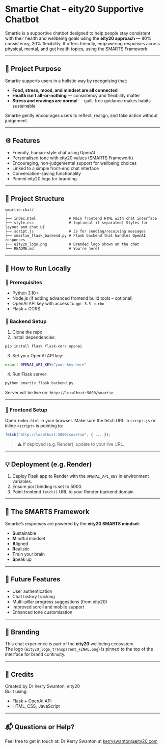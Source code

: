 # Smartie Chat – eity20 Supportive Chatbot

Smartie is a supportive chatbot designed to help people stay consistent with their health and wellbeing goals using the **eity20 approach** — 80% consistency, 20% flexibility. It offers friendly, empowering responses across physical, mental, and gut health topics, using the SMARTS Framework.

---

## 🌱 Project Purpose

Smartie supports users in a holistic way by recognising that:
- **Food, stress, mood, and mindset are all connected**
- **Health isn’t all-or-nothing** — consistency and flexibility matter
- **Stress and cravings are normal** — guilt-free guidance makes habits sustainable

Smartie gently encourages users to reflect, realign, and take action without judgement.

---

## ⚙️ Features

- Friendly, human-style chat using OpenAI
- Personalised tone with eity20 values (SMARTS Framework)
- Encouraging, non-judgemental support for wellbeing choices
- Linked to a simple front-end chat interface
- Conversation-saving functionality
- Pinned eity20 logo for branding

---

## 📁 Project Structure

```
smartie-chat/
│
├── index.html               # Main frontend HTML with chat interface
├── style.css                # (optional if separated) Styles for layout and chat UI
├── script.js                # JS for sending/receiving messages
├── smartie_flask_backend.py # Flask backend that handles OpenAI responses
├── eity20_logo.png          # Branded logo shown on the chat
└── README.md                # You're here!
```

---

## 🚀 How to Run Locally

### 🧠 Prerequisites

- Python 3.10+
- Node.js (if adding advanced frontend build tools – optional)
- OpenAI API key with access to `gpt-3.5-turbo`
- Flask + CORS

### 🔧 Backend Setup

1. Clone the repo
2. Install dependencies:

```bash
pip install flask flask-cors openai
```

3. Set your OpenAI API key:

```bash
export OPENAI_API_KEY="your-key-here"
```

4. Run Flask server:

```bash
python smartie_flask_backend.py
```

Server will be live on: `http://localhost:5000/smartie`

---

### 💬 Frontend Setup

Open `index.html` in your browser. Make sure the fetch URL in `script.js` or inline `<script>` is pointing to:

```javascript
fetch("http://localhost:5000/smartie", { ... });
```

> ⚠️ If deployed (e.g. Render), update to your live URL.

---

## 💡 Deployment (e.g. Render)

1. Deploy Flask app to Render with the `OPENAI_API_KEY` in environment variables.
2. Ensure port binding is set to 5000.
3. Point frontend `fetch()` URL to your Render backend domain.

---

## 🧠 The SMARTS Framework

Smartie’s responses are powered by the **eity20 SMARTS mindset**:
- **S**ustainable
- **M**indful mindset
- **A**ligned
- **R**ealistic
- **T**rain your brain
- **S**peak up

---

## 🧪 Future Features

- User authentication
- Chat history tracking
- Multi-pillar progress suggestions (from eity20)
- Improved scroll and mobile support
- Enhanced tone customisation

---

## 📸 Branding

This chat experience is part of the **eity20** wellbeing ecosystem.  
The logo (`eity20_logo_transparent_FINAL.png`) is pinned to the top of the interface for brand continuity.

---

## 🤝 Credits

Created by Dr Kerry Swanton, eity20  
Built using:  
- Flask + OpenAI API  
- HTML, CSS, JavaScript  

---

## 📬 Questions or Help?

Feel free to get in touch at: Dr Kerry Swanton at kerryswanton@eity20.com
